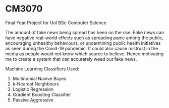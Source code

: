 # CM3070
Final Year Project for Uol BSc Computer Science

The amount of fake news being spread has been on the rise. Fake news can have negative real-world effects such as spreading panic among the public, encouraging unhealthy behaviours, or undermining public health initiatives as seen during the Covid-19 pandemic. It could also cause mistrust in the media as people would not know which source to believe. Hence motivating me to create a system that can accurately weed out fake news.  

Machine Learning Classifiers Used:
1. Multinomial Navive Bayes 
2. k-Nearest Neighbours
3. Logistic Regression
4. Gradient Boosting Classifier
5. Passive Aggressive
